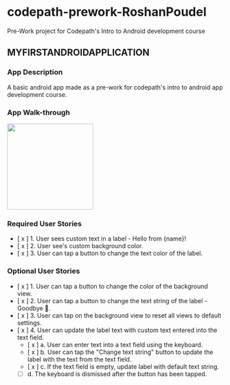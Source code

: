 # codepath-prework-RoshanPoudel
Pre-Work project for Codepath's Intro to Android development course

## MYFIRSTANDROIDAPPLICATION

### App Description
A basic android app made as a pre-work for codepath's intro to android app development course.

### App Walk-through

<img src="http://g.recordit.co/7CZXt7lKq9.gif" width=200><br>


### Required User Stories
- [ x ] 1. User sees custom text in a label - Hello from {name}!
- [ x ] 2. User see's custom background color.
- [ x ] 3. User can tap a button to change the text color of the label.

### Optional User Stories
- [ x ] 1. User can tap a button to change the color of the background view.
- [ x ] 2. User can tap a button to change the text string of the label - Goodbye 👋.
- [ x ] 3. User can tap on the background view to reset all views to default settings.
- [ x ] 4. User can update the label text with custom text entered into the text field.
   - [ x ] a. User can enter text into a text field using the keyboard.
   - [ x ] b. User can tap the "Change text string" button to update the label with the text from the text field.
   - [ x ] c. If the text field is empty, update label with default text string.
   - [  ] d. The keyboard is dismissed after the button has been tapped.
